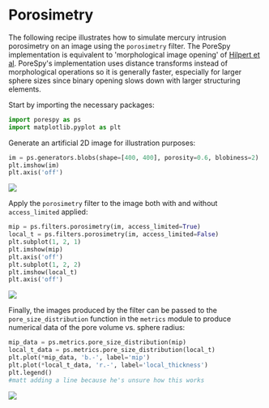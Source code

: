 # Porosimetry

The following recipe illustrates how to simulate mercury intrusion porosimetry on an image using the ``porosimetry`` filter.  The PoreSpy implementation is equivalent to 'morphological image opening' of [Hilpert et al](<https://doi.org/10.1016/S0309-1708(00)00056-7>).  PoreSpy's implementation uses distance transforms instead of morphological operations so it is generally faster, especially for larger sphere sizes since binary opening slows down with larger structuring elements.  

Start by importing the necessary packages:

``` python
import porespy as ps
import matplotlib.pyplot as plt

```

Generate an artificial 2D image for illustration purposes:
``` python
im = ps.generators.blobs(shape=[400, 400], porosity=0.6, blobiness=2)
plt.imshow(im)
plt.axis('off')

```

![](https://i.imgur.com/aFynH6W.png)

Apply the ``porosimetry`` filter to the image both with and without ``access_limited`` applied:

``` python
mip = ps.filters.porosimetry(im, access_limited=True)
local_t = ps.filters.porosimetry(im, access_limited=False)
plt.subplot(1, 2, 1)
plt.imshow(mip)
plt.axis('off')
plt.subplot(1, 2, 2)
plt.imshow(local_t)
plt.axis('off')

```

![](https://i.imgur.com/1LAh5XJ.png)

Finally, the images produced by the filter can be passed to the ``pore_size_distribution`` function in the ``metrics`` module to produce numerical data of the pore volume vs. sphere radius:

``` python
mip_data = ps.metrics.pore_size_distribution(mip)
local_t_data = ps.metrics.pore_size_distribution(local_t)
plt.plot(*mip_data, 'b.-', label='mip')
plt.plot(*local_t_data, 'r.-', label='local_thickness')
plt.legend()
#matt adding a line because he's unsure how this works
```

![](https://i.imgur.com/oCaER4n.png)
